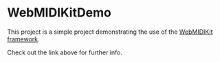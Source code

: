 # WebMIDIKitDemo

This project is a simple project demonstrating the use of the [WebMIDIKit framework](https://github.com/adamnemecek/WebMIDIKit/).

Check out the link above for further info.
